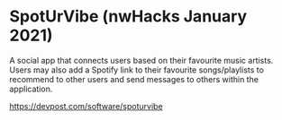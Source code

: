 # SpotUrVibe (nwHacks January 2021)

A social app that connects users based on their favourite music artists. Users may also add a Spotify link to their favourite songs/playlists to recommend to other users and send messages to others within the application.

https://devpost.com/software/spoturvibe
